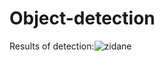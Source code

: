 # Object-detection
Results of detection:![zidane](https://github.com/GHUB-arnav-10/Object-detection/assets/93794942/38ca8848-60c1-4983-9130-41ce07baed65)
